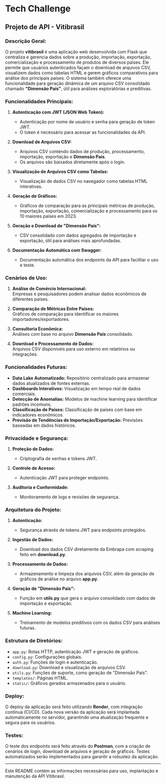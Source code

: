 # Tech Challenge  
## Projeto de API - Vitibrasil  

### Descrição Geral:  
O projeto **vitibrasil** é uma aplicação web desenvolvida com Flask que centraliza e gerencia dados sobre a produção, importação, exportação, comercialização e processamento de produtos de diversos países. Ele permite que usuários autenticados façam o download de arquivos CSV, visualizem dados como tabelas HTML e gerem gráficos comparativos para análise dos principais países. O sistema também oferece uma funcionalidade para geração dinâmica de um arquivo CSV consolidado chamado **"Dimensão País"**, útil para análises exploratórias e preditivas.

### Funcionalidades Principais:  
1. **Autenticação com JWT (JSON Web Token):**  
   - Autenticação por nome de usuário e senha para geração de token JWT.  
   - O token é necessário para acessar as funcionalidades da API.

2. **Download de Arquivos CSV:**  
   - Arquivos CSV contendo dados de produção, processamento, importação, exportação e **Dimensão País**.  
   - Os arquivos são baixados diretamente após o login.  

3. **Visualização de Arquivos CSV como Tabelas:**  
   - Visualização de dados CSV no navegador como tabelas HTML interativas.

4. **Geração de Gráficos:**  
   - Gráficos de comparação para as principais métricas de produção, importação, exportação, comercialização e processamento para os 10 maiores países em 2023.

5. **Geração e Download de "Dimensão País":**  
   - CSV consolidado com dados agregados de importação e exportação, útil para análises mais aprofundadas.

6. **Documentação Automática com Swagger:**  
   - Documentação automática dos endpoints da API para facilitar o uso e teste.

### Cenários de Uso:
1. **Análise de Comércio Internacional:**  
   Empresas e pesquisadores podem analisar dados econômicos de diferentes países.  

2. **Comparação de Métricas Entre Países:**  
   Gráficos de comparação para identificar os maiores importadores/exportadores.  

3. **Consultoria Econômica:**  
   Análises com base no arquivo **Dimensão País** consolidado.

4. **Download e Processamento de Dados:**  
   Arquivos CSV disponíveis para uso externo em relatórios ou integrações.

### Funcionalidades Futuras:  
- **Data Lake Automatizado:** Repositório centralizado para armazenar dados atualizados de fontes externas.
- **Dashboards Interativos:** Visualização em tempo real de dados comerciais.
- **Detecção de Anomalias:** Modelos de machine learning para identificar padrões incomuns.
- **Classificação de Países:** Classificação de países com base em indicadores econômicos.
- **Previsão de Tendências de Importação/Exportação:** Previsões baseadas em dados históricos.

### Privacidade e Segurança:  
1. **Proteção de Dados:**  
   - Criptografia de senhas e tokens JWT.  

2. **Controle de Acesso:**  
   - Autenticação JWT para proteger endpoints.

3. **Auditoria e Conformidade:**  
   - Monitoramento de logs e revisões de segurança.

### Arquitetura do Projeto:
1. **Autenticação:**  
   - Segurança através de tokens JWT para endpoints protegidos.  

2. **Ingestão de Dados:**  
   - Download dos dados CSV diretamente da Embrapa com scraping feito em **download.py**.  

3. **Processamento de Dados:**  
   - Armazenamento e limpeza dos arquivos CSV, além da geração de gráficos de análise no arquivo **app.py**.  

4. **Geração de "Dimensão País":**  
   - Função em **utils.py** que gera o arquivo consolidado com dados de importação e exportação.

5. **Machine Learning:**  
   - Treinamento de modelos preditivos com os dados CSV para análises futuras.

### Estrutura de Diretórios:
- `app.py`: Rotas HTTP, autenticação JWT e geração de gráficos.  
- `config.py`: Configurações globais.  
- `auth.py`: Funções de login e autenticação.  
- `download.py`: Download e visualização de arquivos CSV.  
- `utils.py`: Funções de suporte, como geração de "Dimensão País".  
- `templates/`: Páginas HTML.  
- `static/`: Gráficos gerados armazenados para o usuário.

### Deploy:
O deploy da aplicação será feito utilizando **Render**, com integração contínua (CI/CD). Cada nova versão da aplicação será implantada automaticamente no servidor, garantindo uma atualização frequente e segura para os usuários.

### Testes:
O teste dos endpoints será feito através do **Postman**, com a criação de cenários de login, download de arquivos e geração de gráficos. Testes automatizados serão implementados para garantir a robustez da aplicação.

---

Este README contém as informações necessárias para uso, implantação e manutenção da API Vitibrasil.
